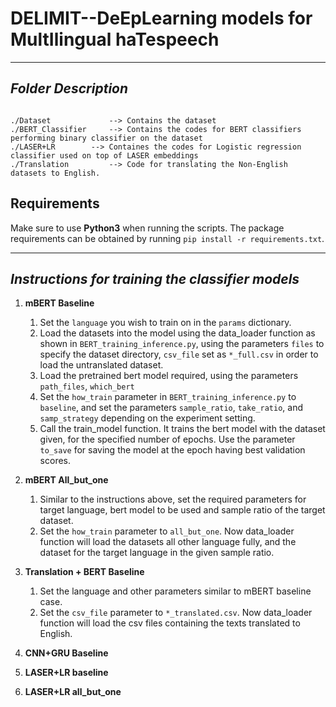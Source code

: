 # DELIMIT--DeEpLearning models for MultIlingual haTespeech

------------------------------------------
***Folder Description***
------------------------------------------
~~~

./Dataset             --> Contains the dataset
./BERT_Classifier     --> Contains the codes for BERT classifiers performing binary classifier on the dataset
./LASER+LR 	      --> Containes the codes for Logistic regression classifier used on top of LASER embeddings
./Translation         --> Code for translating the Non-English datasets to English.

~~~

## Requirements 

Make sure to use **Python3** when running the scripts. The package requirements can be obtained by running `pip install -r requirements.txt`.


------------------------------------------
***Instructions for training the classifier models***
------------------------------------------

1. **mBERT Baseline**
	1. Set the `language` you wish to train on in the `params` dictionary. 
	2. Load the datasets into the model using the data_loader function as shown in `BERT_training_inference.py`, using the parameters `files` to specify the dataset directory, `csv_file` set as `*_full.csv` in order to load the untranslated dataset.
	3. Load the pretrained bert model required, using the parameters `path_files`, `which_bert`
	4. Set the `how_train` parameter in `BERT_training_inference.py` to `baseline`, and set the parameters `sample_ratio`, `take_ratio`, and `samp_strategy` depending on the experiment setting. 
	5. Call the train_model function. It trains the bert model with the dataset given, for the specified number of epochs. Use the parameter `to_save` for saving the model at the epoch having best validation scores.

2. **mBERT All_but_one**
	1. Similar to the instructions above, set the required parameters for target language, bert model to be used and sample ratio of the target dataset.
	2. Set the `how_train` parameter to `all_but_one`. Now data_loader function will load the datasets all other language fully, and the dataset for the target language in the given sample ratio. 

3. **Translation + BERT Baseline**
	1. Set the language and other parameters similar to mBERT baseline case. 
	2. Set the `csv_file` parameter to `*_translated.csv`. Now data_loader function will load the csv files containing the texts translated to English.

4. **CNN+GRU Baseline**

5. **LASER+LR baseline**
6. **LASER+LR all_but_one**

